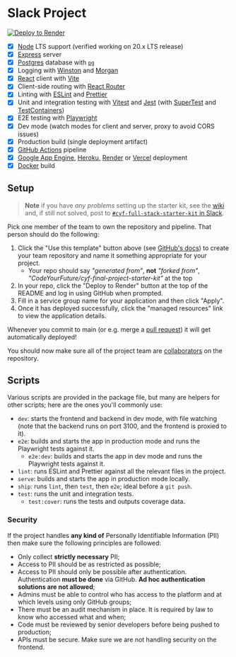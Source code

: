 # Slack Project

[![Deploy to Render](https://render.com/images/deploy-to-render-button.svg)](https://render.com/deploy)

- [x] [Node] LTS support (verified working on 20.x LTS release)
- [x] [Express] server
- [x] [Postgres] database with [`pg`][node-postgres]
- [x] Logging with [Winston] and [Morgan]
- [x] [React] client with [Vite]
- [x] Client-side routing with [React Router]
- [x] Linting with [ESLint] and [Prettier]
- [x] Unit and integration testing with [Vitest] and [Jest] (with [SuperTest] and [TestContainers])
- [x] E2E testing with [Playwright]
- [x] Dev mode (watch modes for client and server, proxy to avoid CORS issues)
- [x] Production build (single deployment artifact)
- [x] [GitHub Actions] pipeline
- [x] [Google App Engine], [Heroku], [Render] or [Vercel] deployment
- [x] [Docker] build

## Setup

> **Note** if you have _any problems_ setting up the starter kit, see the [wiki] and, if still not solved, post to
> [`#cyf-full-stack-starter-kit` in Slack][2].

Pick one member of the team to own the repository and pipeline. That person should do the following:

1.  Click the "Use this template" button above (see [GitHub's docs][1]) to create your team repository and name it something appropriate for your project.
    - Your repo should say _"generated from"_, **not** _"forked from"_, _"CodeYourFuture/cyf-final-project-starter-kit"_ at the top
2.  In your repo, click the "Deploy to Render" button at the top of the README and log in using GitHub when prompted.
3.  Fill in a service group name for your application and then click "Apply".
4.  Once it has deployed successfully, click the "managed resources" link to view the application details.

Whenever you commit to main (or e.g. merge a [pull request]) it will get automatically deployed!

You should now make sure all of the project team are [collaborators] on the repository.

## Scripts

Various scripts are provided in the package file, but many are helpers for other scripts; here are the ones you'll
commonly use:

- `dev`: starts the frontend and backend in dev mode, with file watching (note that the backend runs on port 3100, and the frontend is proxied to it).
- `e2e`: builds and starts the app in production mode and runs the Playwright tests against it.
  - `e2e:dev`: builds and starts the app in dev mode and runs the Playwright tests against it.
- `lint`: runs ESLint and Prettier against all the relevant files in the project.
- `serve`: builds and starts the app in production mode locally.
- `ship`: runs `lint`, then `test`, then `e2e`; ideal before a `git push`.
- `test`: runs the unit and integration tests.
  - `test:cover`: runs the tests and outputs coverage data.

### Security

If the project handles **any kind of** Personally Identifiable Information (PII) then make sure the following
principles are followed:

- Only collect **strictly necessary** PII;
- Access to PII should be as restricted as possible;
- Access to PII should only be possible after authentication. Authentication **must be done** via GitHub. **Ad hoc
  authentication solutions are not allowed**;
- Admins must be able to control who has access to the platform and at which levels using only GitHub groups;
- There must be an audit mechanism in place. It is required by law to know who accessed what and when;
- Code must be reviewed by senior developers before being pushed to production;
- APIs must be secure. Make sure we are not handling security on the frontend.

[1]: https://docs.github.com/en/free-pro-team@latest/github/creating-cloning-and-archiving-repositories/creating-a-repository-from-a-template#creating-a-repository-from-a-template
[2]: https://codeyourfuture.slack.com/archives/C021ATWS9A5
[collaborators]: https://help.github.com/en/articles/inviting-collaborators-to-a-personal-repository
[Docker]: https://www.docker.com
[ESLint]: https://eslint.org/
[Express]: https://expressjs.com/
[GitHub Actions]: https://github.com/features/actions
[Google App Engine]: https://cloud.google.com/appengine/?hl=en
[Heroku]: https://www.heroku.com/
[Jest]: https://jestjs.io/
[Morgan]: https://github.com/expressjs/morgan
[Node]: https://nodejs.org/en/
[node-postgres]: https://node-postgres.com/
[node-test]: https://nodejs.org/api/test.html
[Playwright]: https://playwright.dev/
[Postgres]: https://www.postgresql.org/
[Prettier]: https://prettier.io/
[pull request]: https://help.github.com/en/articles/about-pull-requests
[React]: https://reactjs.org/
[React Router]: https://reactrouter.com/en/main
[Render]: https://render.com/
[SuperTest]: https://github.com/visionmedia/supertest
[TestContainers]: https://testcontainers.com/
[Vercel]: https://vercel.com/
[Vite]: https://vitejs.dev/
[Vitest]: https://vitest.dev/
[wiki]: https://github.com/textbook/starter-kit/wiki
[Winston]: https://github.com/winstonjs/winston
